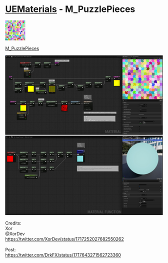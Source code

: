 # <a href="..">UEMaterials</a> - M_PuzzlePieces
<img src="M_PuzzlePieces_00.jpeg" width="64px" /><br/>

<a href="../M_PuzzlePieces.uasset">M_PuzzlePieces</a><br/>

<img src="M_PuzzlePieces_01.jpeg" width="640px" /><br/>
<img src="M_PuzzlePieces_02.jpeg" width="640px" /><br/>

Credits:<br/>
Xor<br/>
@XorDev<br/>
<a href="https://twitter.com/XorDev/status/1717252027682550262">https://twitter.com/XorDev/status/1717252027682550262</a><br/>
<br/>
Post:<br/>
<a href="https://twitter.com/DrkFX/status/1717643271562723360">https://twitter.com/DrkFX/status/1717643271562723360</a><br/>